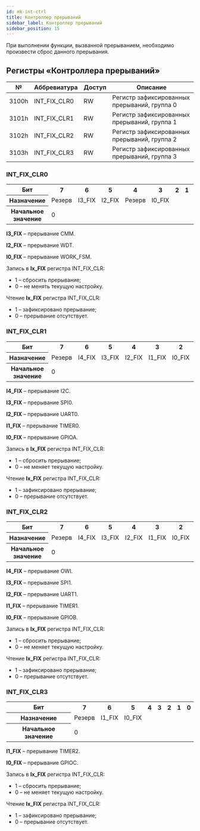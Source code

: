 ```yaml
---
id: mk-int-ctrl
title: Контроллер прерываний
sidebar_label: Контроллер прерываний
sidebar_position: 15
---
```


При выполнении функции, вызванной прерыванием, необходимо произвести сброс данного прерывания.

## Регистры «Контроллера прерываний»

| №       | Аббревиатура    | Доступ | Описание                                        |
|---------|------------------|--------|--------------------------------------------------|
| 3100h   | INT_FIX_CLR0     | RW     | Регистр зафиксированных прерываний, группа 0     |
| 3101h   | INT_FIX_CLR1     | RW     | Регистр зафиксированных прерываний, группа 1     |
| 3102h   | INT_FIX_CLR2     | RW     | Регистр зафиксированных прерываний, группа 2     |
| 3103h   | INT_FIX_CLR3     | RW     | Регистр зафиксированных прерываний, группа 3     |


### INT_FIX_CLR0

<table className="table">
<tbody>

  <tr>
    <th >Бит</th>
    <th >7</th>
    <th >6</th>
    <th >5</th>
    <th >4</th>
    <th >3</th>
    <th >2</th>
    <th >1</th>
    <th >0</th>
  </tr>

   <tr>
    <th >Назначение</th>
    <td  colSpan={4} >Резерв</td>
    <td  >I3_FIX</td>
    <td  >I2_FIX</td>
    <td  >Резерв</td>
    <td  >I0_FIX</td>
  </tr>

   <tr>
    <th >Начальное значение</th>
    <td  colSpan={8} >0</td>
  </tr>
  
</tbody>
</table>

**I3_FIX** – прерывание CMM.

**I2_FIX** – прерывание WDT.

**I0_FIX** – прерывание WORK_FSM.

Запись в **Ix_FIX** регистра INT_FIX_CLR:

- 1 – сбросить прерывание;
- 0 – не менять текущую настройку.

Чтение **Ix_FIX** регистра INT_FIX_CLR:

- 1 – зафиксировано прерывание;
- 0 – прерывание отсутствует.

### INT_FIX_CLR1

<table className="table">
<tbody>

  <tr>
    <th >Бит</th>
    <th >7</th>
    <th >6</th>
    <th >5</th>
    <th >4</th>
    <th >3</th>
    <th >2</th>
    <th >1</th>
    <th >0</th>
  </tr>

   <tr>
    <th >Назначение</th>
    <td  colSpan={3} >Резерв</td>
    <td  >I4_FIX</td>
    <td  >I3_FIX</td>
    <td  >I2_FIX</td>
    <td  >I1_FIX</td>
    <td  >I0_FIX</td>
  </tr>

   <tr>
    <th >Начальное значение</th>
    <td  colSpan={8} >0</td>
  </tr>
  
</tbody>
</table>

**I4_FIX** – прерывание I2C.

**I3_FIX** – прерывание SPI0.

**I2_FIX** – прерывание UART0.

**I1_FIX** – прерывание TIMER0.

**I0_FIX** – прерывание GPIOA.

Запись в **Ix_FIX** регистра INT_FIX_CLR:

- 1 – сбросить прерывание;
- 0 – не меняет текущую настройку.

Чтение **Ix_FIX** регистра INT_FIX_CLR:

- 1 – зафиксировано прерывание;
- 0 – прерывание отсутствует.

### INT_FIX_CLR2

<table className="table">
<tbody>

  <tr>
    <th >Бит</th>
    <th >7</th>
    <th >6</th>
    <th >5</th>
    <th >4</th>
    <th >3</th>
    <th >2</th>
    <th >1</th>
    <th >0</th>
  </tr>

   <tr>
    <th >Назначение</th>
    <td  colSpan={3} >Резерв</td>
    <td  >I4_FIX</td>
    <td  >I3_FIX</td>
    <td  >I2_FIX</td>
    <td  >I1_FIX</td>
    <td  >I0_FIX</td>
  </tr>

   <tr>
    <th >Начальное значение</th>
    <td  colSpan={8} >0</td>
  </tr>
  
</tbody>
</table>

**I4_FIX** – прерывание OWI.

**I3_FIX** – прерывание SPI1.

**I2_FIX** – прерывание UART1.

**I1_FIX** – прерывание TIMER1.

**I0_FIX** – прерывание GPIOB.

Запись в **Ix_FIX** регистра INT_FIX_CLR:

- 1 – сбросить прерывание;
- 0 – не меняет текущую настройку.

Чтение **Ix_FIX** регистра INT_FIX_CLR:

- 1 – зафиксировано прерывание;
- 0 – прерывание отсутствует.

### INT_FIX_CLR3

<table className="table">
<tbody>

  <tr>
    <th >Бит</th>
    <th >7</th>
    <th >6</th>
    <th >5</th>
    <th >4</th>
    <th >3</th>
    <th >2</th>
    <th >1</th>
    <th >0</th>
  </tr>

   <tr>
    <th >Назначение</th>
    <td  colSpan={6} >Резерв</td>
    <td  >I1_FIX</td>
    <td  >I0_FIX</td>
  </tr>

   <tr>
    <th >Начальное значение</th>
    <td  colSpan={8} >0</td>
  </tr>
  
</tbody>
</table>

**I1_FIX** – прерывание TIMER2.

**I0_FIX** – прерывание GPIOC.

Запись в **Ix_FIX** регистра INT_FIX_CLR:

- 1 – сбросить прерывание;
- 0 – не меняет текущую настройку.

Чтение **Ix_FIX** регистра INT_FIX_CLR:

- 1 – зафиксировано прерывание;
- 0 – прерывание отсутствует.
